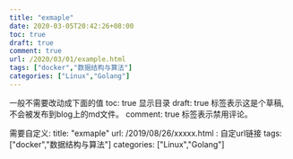 ```yaml
---
title: "exmaple"
date: 2020-03-05T20:42:26+08:00
toc: true
draft: true
comment: true
url: /2020/03/01/example.html
tags: ["docker","数据结构与算法"]
categories: ["Linux","Golang"]
---
```


一般不需要改动成下面的值
toc: true 显示目录
draft: true 标签表示这是个草稿,不会被发布到blog上的md文件。
comment: true 标签表示禁用评论。

<!--more-->

需要自定义:
title: "exmaple"
url: /2019/08/26/xxxxx.html : 自定url链接
tags: ["docker","数据结构与算法"]
categories: ["Linux","Golang"]

